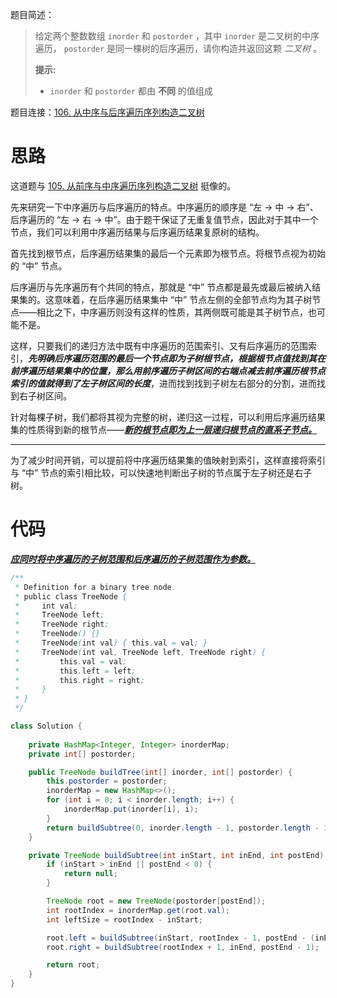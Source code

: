 题目简述：

> 给定两个整数数组 `inorder` 和 `postorder` ，其中 `inorder` 是二叉树的中序遍历， `postorder` 是同一棵树的后序遍历，请你构造并返回这颗 *二叉树* 。
>
> **提示:**
>
> - `inorder` 和 `postorder` 都由 **不同** 的值组成

题目连接：[106. 从中序与后序遍历序列构造二叉树](https://leetcode.cn/problems/construct-binary-tree-from-inorder-and-postorder-traversal/)

# 思路

这道题与 [105. 从前序与中序遍历序列构造二叉树](https://leetcode.cn/problems/construct-binary-tree-from-preorder-and-inorder-traversal/) 挺像的。

先来研究一下中序遍历与后序遍历的特点。中序遍历的顺序是 “左 → 中 → 右”、后序遍历的 “左 → 右 → 中”。由于题干保证了无重复值节点，因此对于其中一个节点，我们可以利用中序遍历结果与后序遍历结果复原树的结构。

首先找到根节点，后序遍历结果集的最后一个元素即为根节点。将根节点视为初始的 “中” 节点。

后序遍历与先序遍历有个共同的特点，那就是 “中” 节点都是最先或最后被纳入结果集的。这意味着，在后序遍历结果集中 “中” 节点左侧的全部节点均为其子树节点——相比之下，中序遍历则没有这样的性质，其两侧既可能是其子树节点，也可能不是。

这样，只要我们的递归方法中既有中序遍历的范围索引、又有后序遍历的范围索引，***先明确后序遍历范围的最后一个节点即为子树根节点，根据根节点值找到其在前序遍历结果集中的位置，那么用前序遍历子树区间的右端点减去前序遍历根节点索引的值就得到了左子树区间的长度***，进而找到找到子树左右部分的分割，进而找到右子树区间。

针对每棵子树，我们都将其视为完整的树，递归这一过程，可以利用后序遍历结果集的性质得到新的根节点——***<u>新的根节点即为上一层递归根节点的直系子节点。</u>***

---

为了减少时间开销，可以提前将中序遍历结果集的值映射到索引，这样直接将索引与 “中” 节点的索引相比较，可以快速地判断出子树的节点属于左子树还是右子树。

# 代码

***<u>应同时将中序遍历的子树范围和后序遍历的子树范围作为参数。</u>***

```java
/**
 * Definition for a binary tree node.
 * public class TreeNode {
 *     int val;
 *     TreeNode left;
 *     TreeNode right;
 *     TreeNode() {}
 *     TreeNode(int val) { this.val = val; }
 *     TreeNode(int val, TreeNode left, TreeNode right) {
 *         this.val = val;
 *         this.left = left;
 *         this.right = right;
 *     }
 * }
 */

class Solution {
    
    private HashMap<Integer, Integer> inorderMap;
    private int[] postorder;

    public TreeNode buildTree(int[] inorder, int[] postorder) {
        this.postorder = postorder;
        inorderMap = new HashMap<>();
        for (int i = 0; i < inorder.length; i++) {
            inorderMap.put(inorder[i], i);
        }
        return buildSubtree(0, inorder.length - 1, postorder.length - 1);
    }

    private TreeNode buildSubtree(int inStart, int inEnd, int postEnd) {
        if (inStart > inEnd || postEnd < 0) {
            return null;
        }

        TreeNode root = new TreeNode(postorder[postEnd]);
        int rootIndex = inorderMap.get(root.val);
        int leftSize = rootIndex - inStart;

        root.left = buildSubtree(inStart, rootIndex - 1, postEnd - (inEnd - rootIndex) - 1);
        root.right = buildSubtree(rootIndex + 1, inEnd, postEnd - 1);

        return root;
    }
}
```

